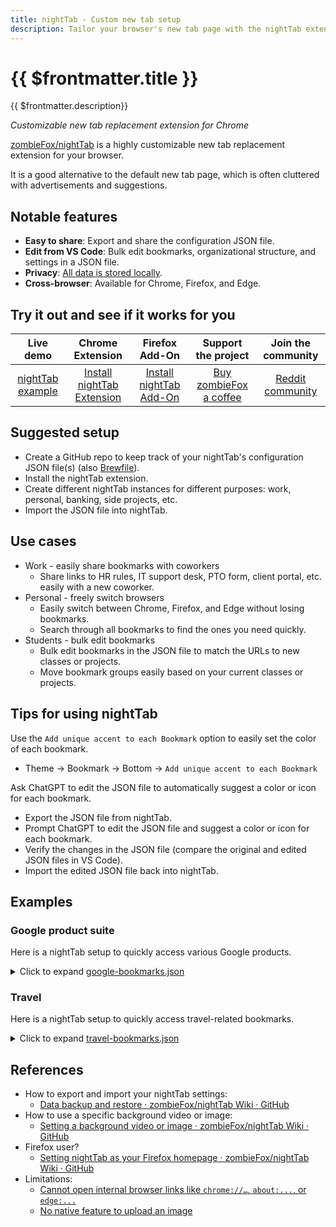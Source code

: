 ```yaml
---
title: nightTab - Custom new tab setup
description: Tailor your browser's new tab page with the nightTab extension.
---
```


# {{ $frontmatter.title }}

{{ $frontmatter.description}}

*Customizable new tab replacement extension for Chrome*

[zombieFox/nightTab][nightTab-repo] is a highly customizable new tab replacement extension for your browser.

It is a good alternative to the default new tab page, which is often cluttered with advertisements and suggestions.


## Notable features

* **Easy to share**: Export and share the configuration JSON file.
* **Edit from VS Code**: Bulk edit bookmarks, organizational structure, and settings in a JSON file.
* **Privacy**: [All data is stored locally][privacy].
* **Cross-browser**: Available for Chrome, Firefox, and Edge.


## Try it out and see if it works for you

|           Live demo           |           Chrome Extension           |           Firefox Add-On           |            Support the project             |     Join the community     |
| :---------------------------: | :----------------------------------: | :--------------------------------: | :----------------------------------------: | :------------------------: |
| [nightTab example][live-demo] | [Install nightTab Extension][chrome] | [Install nightTab Add-On][firefox] | [Buy zombieFox a coffee][zombieFox-coffee] | [Reddit community][reddit] |


## Suggested setup

* Create a GitHub repo to keep track of your nightTab's configuration JSON file(s) (also [Brewfile][brewfile]).
* Install the nightTab extension.
* Create different nightTab instances for different purposes: work, personal, banking, side projects, etc.
* Import the JSON file into nightTab.


## Use cases

* Work - easily share bookmarks with coworkers
  * Share links to HR rules, IT support desk, PTO form, client portal, etc. easily with a new coworker.
* Personal - freely switch browsers
  * Easily switch between Chrome, Firefox, and Edge without losing bookmarks.
  * Search through all bookmarks to find the ones you need quickly.
* Students - bulk edit bookmarks
  * Bulk edit bookmarks in the JSON file to match the URLs to new classes or projects.
  * Move bookmark groups easily based on your current classes or projects.


## Tips for using nightTab

Use the `Add unique accent to each Bookmark` option to easily set the color of each bookmark.
* Theme -> Bookmark -> Bottom -> `Add unique accent to each Bookmark`

Ask ChatGPT to edit the JSON file to automatically suggest a color or icon for each bookmark.
* Export the JSON file from nightTab.
* Prompt ChatGPT to edit the JSON file and suggest a color or icon for each bookmark.
* Verify the changes in the JSON file (compare the original and edited JSON files in VS Code).
* Import the edited JSON file back into nightTab.


## Examples


### Google product suite

Here is a nightTab setup to quickly access various Google products.

<!-- markdownlint-disable MD033 -->
<details>
  <summary>Click to expand <a href="https://github.com/ahandsel/tokyo-geek/blob/main/docs/tips/tech/nighttab/google-bookmarks.json">google-bookmarks.json</a></summary>

  <<< @/tips/tech/nighttab/google-bookmarks.json
</details>
<!-- markdownlint-enable MD033 -->

### Travel

Here is a nightTab setup to quickly access travel-related bookmarks.

<!-- markdownlint-disable MD033 -->
<details>
  <summary>Click to expand <a href="https://github.com/ahandsel/tokyo-geek/blob/main/docs/tips/tech/nighttab/travel-bookmarks.json">travel-bookmarks.json</a></summary>

  <<< @/tips/tech/nighttab/travel-bookmarks.json

</details>
<!-- markdownlint-enable MD033 -->

## References

* How to export and import your nightTab settings:
  * [Data backup and restore · zombieFox/nightTab Wiki · GitHub][backup-restore]
* How to use a specific background video or image:
  * [Setting a background video or image · zombieFox/nightTab Wiki · GitHub][background]
* Firefox user?
  * [Setting nightTab as your Firefox homepage · zombieFox/nightTab Wiki · GitHub][firefox-homepage]
* Limitations:
  * [Cannot open internal browser links like `chrome://…`, `about:...`, or `edge:...`][protected-urls]
  * [No native feature to upload an image][no-image]

[privacy]: https://github.com/zombieFox/nightTab/wiki/Respecting-your-privacy
[nightTab-repo]: https://github.com/zombieFox/nightTab
[live-demo]: https://zombiefox.github.io/nightTab/
[chrome]: https://chrome.google.com/webstore/detail/nighttab/hdpcadigjkbcpnlcpbcohpafiaefanki
[firefox]: https://addons.mozilla.org/en-GB/firefox/addon/nighttab/
[zombieFox-coffee]: https://www.buymeacoffee.com/zombieFox/
[reddit]: https://www.reddit.com/r/nighttab/
[brewfile]: https://homebrew-file.readthedocs.io/en/latest/usage.html#brewfile
[backup-restore]: https://github.com/zombieFox/nightTab/wiki/Data-backup-and-restore#restore-data
[background]: https://github.com/zombieFox/nightTab/wiki/Setting-a-background-video-or-image
[firefox-homepage]: https://github.com/zombieFox/nightTab/wiki/Setting-nightTab-as-your-Firefox-homepage
[protected-urls]: https://github.com/zombieFox/nightTab/wiki/Protected-URLs
[no-image]: https://github.com/zombieFox/nightTab/wiki/Local-background-image
